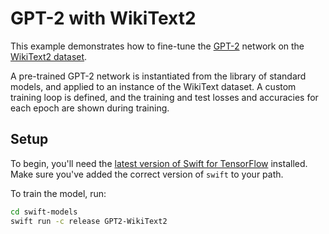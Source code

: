 # GPT-2 with WikiText2

This example demonstrates how to fine-tune the [GPT-2](https://github.com/openai/gpt-2) network on the [WikiText2 dataset](https://blog.einstein.ai/the-wikitext-long-term-dependency-language-modeling-dataset/).

A pre-trained GPT-2 network is instantiated from the library of standard models, and applied to an instance of the WikiText dataset. A custom training loop is defined, and the training and test losses and accuracies for each epoch are shown during training.

## Setup

To begin, you'll need the [latest version of Swift for
TensorFlow](https://github.com/tensorflow/swift/blob/main/Installation.md)
installed. Make sure you've added the correct version of `swift` to your path.

To train the model, run:

```sh
cd swift-models
swift run -c release GPT2-WikiText2
```
